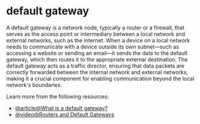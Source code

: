 # default gateway

A default gateway is a network node, typically a router or a firewall, that serves as the access point or intermediary between a local network and external networks, such as the internet. When a device on a local network needs to communicate with a device outside its own subnet—such as accessing a website or sending an email—it sends the data to the default gateway, which then routes it to the appropriate external destination. The default gateway acts as a traffic director, ensuring that data packets are correctly forwarded between the internal network and external networks, making it a crucial component for enabling communication beyond the local network's boundaries.

Learn more from the following resources:

- [@article@What is a default gateway?](https://nordvpn.com/blog/what-is-a-default-gateway/?srsltid=AfmBOoosi5g4acnT9Gv_B86FMGr72hWDhk8J-4jr1HvxPCSu96FikCyw)
- [@video@Routers and Default Gateways](https://www.youtube.com/watch?v=JOomC1wFrbU)